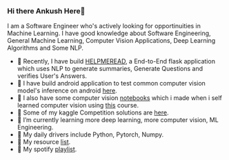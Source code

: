 ### Hi there Ankush Here👋

I am a Software Engineer who's actively looking for opportinuities in Machine Learning. I have good knowledge about Software Engineering, General Machine Learning, Computer Vision Applications, Deep Learning Algorithms and Some NLP.

- 🔭 Recently, I have build [HELPMEREAD](https://github.com/Anku5hk/Help-Me-Read), a End-to-End flask application which uses NLP to generate summaries, Generate Questions and verifies User's Answers.
- 🔭 I have build android application to test common computer vision model's inference on android [here](https://github.com/Anku5hk/Android-Model-Tester).
- 🔭 I also have some computer vision [notebooks](https://github.com/Anku5hk/The_ML_Workflow/tree/master/Image%20processing) which i made when i self learned computer vision using [this](http://www.cs.ucf.edu/courses/cap6411/cap5415/) course.
- 🔭 Some of my kaggle Competition solutions are [here](https://github.com/Anku5hk/The_ML_Workflow/tree/master/Kaggle%20competitions%20solutions).
- 🌱 I’m currently learning more deep learning, more computer vision, ML Engineering.
- 🔭 My daily drivers include Python, Pytorch, Numpy.
- 📃 My resource [list]().
- 🎵 My spotify [playlist]().

